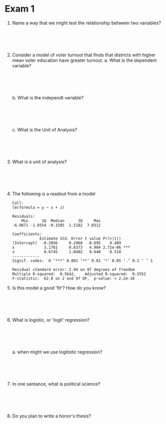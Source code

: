 # Exam 1

1. Name a way that we might test the relationship between two variables?

    ```





    ```

1. Consider a model of voter turnout that finds that districts with higher mean voter education have greater turnout.
    a. What is the dependent variable?

    ```





    ```

    b. What is the independt variable?

    ```





    ```

    c. What is the Unit of Analysis?

    ```





    ```




1. What is a unit of analysis?
    ```





    ```





1. The following is a readout from a model

    ```{r}
    Call:
    lm(formula = y ~ x + z)

    Residuals:
        Min      1Q  Median      3Q     Max 
    -6.9671 -1.8554 -0.1585  1.5182  7.0312 

    Coefficients:
                Estimate Std. Error t value Pr(>|t|)    
    (Intercept)  -0.2056     0.2960  -0.695    0.489    
    x             3.1761     0.6373   4.984 2.72e-06 ***
    z             0.6745     1.0402   0.648    0.518    
    ------------
    Signif. codes:  0 ‘***’ 0.001 ‘**’ 0.01 ‘*’ 0.05 ‘.’ 0.1 ‘ ’ 1

    Residual standard error: 2.94 on 97 degrees of freedom
    Multiple R-squared:  0.5642,    Adjusted R-squared:  0.5552 
    F-statistic:  62.8 on 2 and 97 DF,  p-value: < 2.2e-16
    ```

1. Is this model a good 'fit'? How do you know?
    ```





    ```


1. What is logistic, or 'logit' regression?

    ```





    ```



    a. when might we use logitistic regression?
    ```





    ```





1. In one sentance, what is political science?
    ```





    ```




1. Do you plan to write a honor's thesis?
    ```





    ```




 